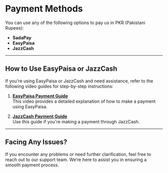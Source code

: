 # **Payment Methods**

You can use any of the following options to pay us in PKR (Pakistani Rupees):

- **SadaPay**  
- **EasyPaisa**  
- **JazzCash**

---

## **How to Use EasyPaisa or JazzCash**

If you're using EasyPaisa or JazzCash and need assistance, refer to the following video guides for step-by-step instructions:

1. **[EasyPaisa Payment Guide](https://youtu.be/nw6bx_oSG20?si=SQuMfYxylNGx_Cet)**  
   This video provides a detailed explanation of how to make a payment using EasyPaisa.

2. **[JazzCash Payment Guide](https://youtu.be/8fGLuqLU45U?si=6Bf448r5Xnzvnm1I)**  
   Use this guide if you're making a payment through JazzCash.

---

## **Facing Any Issues?**

If you encounter any problems or need further clarification, feel free to reach out to our support team. We’re here to assist you in ensuring a smooth payment process.
